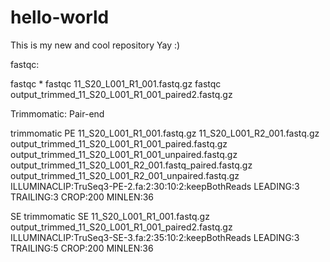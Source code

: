 # hello-world
This is my new and cool repository
Yay :)


fastqc:

fastqc *
fastqc 11_S20_L001_R1_001.fastq.gz
fastqc output_trimmed_11_S20_L001_R1_001_paired2.fastq.gz

Trimmomatic:
Pair-end

trimmomatic PE 11_S20_L001_R1_001.fastq.gz 11_S20_L001_R2_001.fastq.gz  output_trimmed_11_S20_L001_R1_001_paired.fastq.gz output_trimmed_11_S20_L001_R1_001_unpaired.fastq.gz output_trimmed_11_S20_L001_R2_001.fastq_paired.fastq.gz output_trimmed_11_S20_L001_R2_001_unpaired.fastq.gz ILLUMINACLIP:TruSeq3-PE-2.fa:2:30:10:2:keepBothReads LEADING:3 TRAILING:3 CROP:200 MINLEN:36


SE
trimmomatic SE 11_S20_L001_R1_001.fastq.gz output_trimmed_11_S20_L001_R1_001_paired2.fastq.gz  ILLUMINACLIP:TruSeq3-SE-3.fa:2:35:10:2:keepBothReads LEADING:3 TRAILING:5 CROP:200 MINLEN:36
